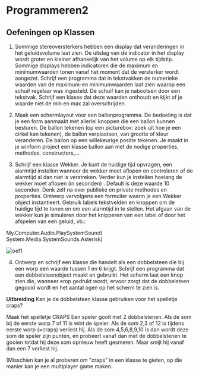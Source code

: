 # Programmeren2

## Oefeningen op Klassen

1. Sommige stereoversterkers hebben een display dat veranderingen in het 
geluidsvolume laat zien. De uitslag van de indicator in het display wordt groter
en kleiner afhankelijk van het volume op elk tijdstip. Sommige displays 
hebben indicatoren die de maximum en minimumwaarden tonen vanaf het moment dat
de versterker wordt aangezet. Schrijf een programma dat in tekstvakken de 
numerieke waarden van de maximum-en minimumwaarden laat zien waarop een schuif
regelaar was ingesteld. De schuif kan je nabootsen door een tekstvak. Schrijf
een klasse dat deze waarden onthoudt en kijkt of je waarde niet de min en max 
zal overschrijden.

2. Maak een schermlayout voor een ballonprogramma. De bedoeling is dat je 
een form aanmaakt met allerlei knoppen die een ballon kunnen besturen. De 
ballon tekenen (op een picturebox: zoek uit hoe je een cirkel kan tekenen),
de ballon verplaatsen, van grootte of kleur veranderen. De ballon op een 
willekeurige positie tekenen. Je maakt in je winform project een klasse ballon
aan met de nodige properties, methodes, constructors,...



3. Schrijf een klasse Wekker. Je kunt de huidige tijd opvragen, een alarmtijd 
instellen wanneer de wekker moet aflopen en controleren of de alarmtijd al dan niet is 
verstreken. Verder kun je instellen hoelang de wekker moet aflopen (in seconden)
. Default is deze waarde 10 seconden. Denk zelf na over publieke en private 
methodes en properties. 
Ontwerp vervolgens een formulier waarin je een Wekker object instantieert. Gebruik labels
tekstvelden en knoppen om de huidige tijd te tonen en om een alarmtijd in te 
stellen. Het afgaan van de wekker kun je simuleren door het knipperen van een label of door het afspelen
van een geluid, vb.: 

My.Computer.Audio.PlaySystemSound(
        System.Media.SystemSounds.Asterisk)



![oef1](oef1.PNG)



4. Ontwerp en schrijf een klasse die handelt als een dobbelsteen die bij een 
worp een waarde tussen 1 en 6 krijgt. 
Schrijf een programma dat een dobbelsteenobject maakt en gebruikt.
Het scherm laat een knop zien die, wanneer erop gedrukt wordt, ervoor zorgt dat
de dobbelsteen gegooid wordt en het aantal ogen op het scherm te zien is.

**Uitbreiding**
Kan je de dobbelsteen klasse gebruiken voor het spelletje craps?

Maak het spelletje CRAPS
Een speler gooit met 2 dobbelstenen. Als de som bij de eerste worp 7 of 11 is wint de speler. Als de som 2,3 of 12 is tijdens eerste worp (=craps) verliest hij. Als
de som 4,5,6,8,9,10 is dan wordt deze som de speler zijn punten, en probeert vanaf dan met de dobbelstenen te gooien totdat hij deze som opnieuw heeft gesmeten. Maar smijt
hij vanaf dan een 7 verliest hij.

(Misschien kan je al proberen om "craps" in een klasse te gieten, op die manier kan je een multiplayer game maken..


